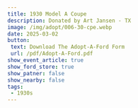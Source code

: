 ```yaml
---
title: 1930 Model A Coupe
description: Donated by Art Jansen - TX
image: /img/adopt/006-30-cpe.webp
date: 2025-03-02
button: 
 text: Download The Adopt-A-Ford Form
 url: /pdf/Adopt-A-Ford.pdf
show_event_article: true
show_ford_store: true
show_patner: false
show_nearby: false
tags: 
 - 1930s
---
```



